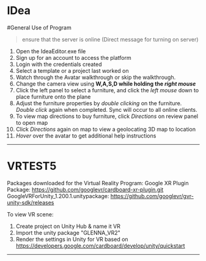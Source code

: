 # IDea

#General Use of Program
> ensure that the server is online (Direct message for turning on server) 

1. Open the IdeaEditor.exe file 
2. Sign up for an account to access the platform 
3. Login with the credentials created 
4. Select a template or a project last worked on
5. Watch through the Avatar walkthrough or skip the walkthrough.
6. Change the camera view using **W,A,S,D while holding the _right mouse_** 
7. Click the left panel to select a furniture, and click the *left mouse* down to place furniture onto the plane 
8. Adjust the furniture properties by *double clicking* on the furniture. *Double click* again when completed. Sync will occur to all online clients. 
9. To view map directions to buy furniture, click *Directions* on review panel to open map
10. Click *Directions* again on map to view a geolocating 3D map to location
11. *Hover* over the avatar to get additional help instructions

----------------------------------------------------------------------------------------------------------------

# VRTEST5

Packages downloaded for the Virtual Reality Program:
Google XR Plugin Package: https://github.com/googlevr/cardboard-xr-plugin.git  
GoogleVRForUnity_1.200.1.unitypackage: https://github.com/googlevr/gvr-unity-sdk/releases 

To view VR scene:
1. Create project on Unity Hub & name it VR
2. Import the unity package "GLENNA_VR2"
3. Render the settings in Unity for VR based on https://developers.google.com/cardboard/develop/unity/quickstart

-----------------------------------------------------------------------------------------------------------------
